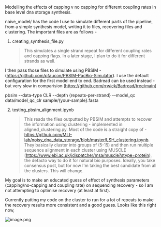 Modelling the effects of capping v no capping for different coupling rates in base level dna storage synthesis.

naive_model/ has the code I use to simulate different parts of the pipeline, from a simple synthesis model, writing it to files, recovering files and clustering. The important files are as follows - 

1. creating_synthesis_file.py
    > This simulates a single strand repeat for different coupling rates and capping flags. In a later stage, I plan to do it for different strands as well. 

I then pass those files to simulate using PBSIM - (https://github.com/pfaucon/PBSIM-PacBio-Simulator). I use the default configuration for the first model end to end. Badread can be used instead - but very slow in comparision (https://github.com/rrwick/Badread/tree/main)

pbsim --data-type CLR --depth {repeats-per-strand} --model_qc data/model_qc_clr sample/{your-sample}.fasta


2. testing_pbsim_alignment.ipynb
    > This reads the files outputted by PBSIM and attempts to recover the information using clustering - implemented in aligned_clustering.py. Most of the code is a straight copy of - https://github.com/MLI-lab/noisy_dna_data_storage/blob/master/LSH_clustering.ipynb. 
    They basically cluster into groups of (5-15) and then run multiple sequence alignment in each cluster using MUSCLE (https://www.ebi.ac.uk/jdispatcher/msa/muscle?stype=protein), the defacto way to do it for natural bio purposes.
    Ideally, you take consensus post, but for now I'm taking the best candidate from all the clusters. This will change.


My goal is to make an educated guess of effect of synthesis parameters (capping/no-capping and coupling rate) on sequencing recovery - so I am not attempting to optimise recovery (at least at first).

Currently putting my code on the cluster to run for a lot of repeats to make the recovery results more consistent and a good guess. Looks like this right now, 

![image.png](https://prod-files-secure.s3.us-west-2.amazonaws.com/35c4b3df-13a8-46ea-beb6-726a908fd7bb/d6bf7cb7-fb54-45a1-b6b8-b8235145f144/image.png)